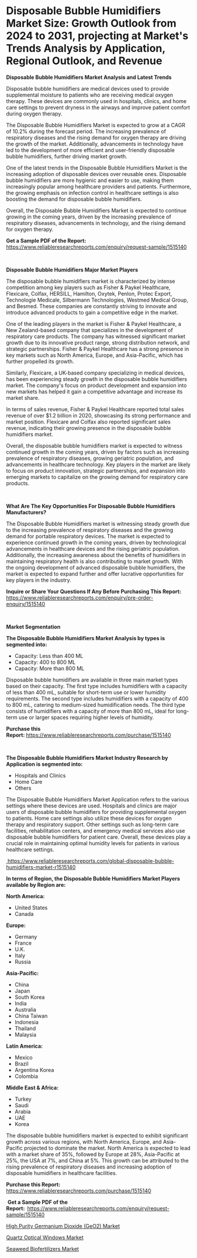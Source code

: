 <p><h1>Disposable Bubble Humidifiers Market Size: Growth Outlook from 2024 to 2031, projecting at Market's Trends Analysis by Application, Regional Outlook, and Revenue</h1></p><p><strong>Disposable Bubble Humidifiers Market Analysis and Latest Trends</strong></p>
<p><p>Disposable bubble humidifiers are medical devices used to provide supplemental moisture to patients who are receiving medical oxygen therapy. These devices are commonly used in hospitals, clinics, and home care settings to prevent dryness in the airways and improve patient comfort during oxygen therapy.</p><p>The Disposable Bubble Humidifiers Market is expected to grow at a CAGR of 10.2% during the forecast period. The increasing prevalence of respiratory diseases and the rising demand for oxygen therapy are driving the growth of the market. Additionally, advancements in technology have led to the development of more efficient and user-friendly disposable bubble humidifiers, further driving market growth.</p><p>One of the latest trends in the Disposable Bubble Humidifiers Market is the increasing adoption of disposable devices over reusable ones. Disposable bubble humidifiers are more hygienic and easier to use, making them increasingly popular among healthcare providers and patients. Furthermore, the growing emphasis on infection control in healthcare settings is also boosting the demand for disposable bubble humidifiers.</p><p>Overall, the Disposable Bubble Humidifiers Market is expected to continue growing in the coming years, driven by the increasing prevalence of respiratory diseases, advancements in technology, and the rising demand for oxygen therapy.</p></p>
<p><strong>Get a Sample PDF of the Report:&nbsp;</strong> <a href="https://www.reliableresearchreports.com/enquiry/request-sample/1515140">https://www.reliableresearchreports.com/enquiry/request-sample/1515140</a></p>
<p>&nbsp;</p>
<p><strong>Disposable Bubble Humidifiers Major Market Players</strong></p>
<p><p>The disposable bubble humidifiers market is characterized by intense competition among key players such as Fisher & Paykel Healthcare, Flexicare, Colfax, HERSILL, Hamilton, Oxytek, Penlon, Protec Export, Technologie Medicale, Silbermann Technologies, Westmed Medical Group, and Besmed. These companies are constantly striving to innovate and introduce advanced products to gain a competitive edge in the market.</p><p>One of the leading players in the market is Fisher & Paykel Healthcare, a New Zealand-based company that specializes in the development of respiratory care products. The company has witnessed significant market growth due to its innovative product range, strong distribution network, and strategic partnerships. Fisher & Paykel Healthcare has a strong presence in key markets such as North America, Europe, and Asia-Pacific, which has further propelled its growth.</p><p>Similarly, Flexicare, a UK-based company specializing in medical devices, has been experiencing steady growth in the disposable bubble humidifiers market. The company's focus on product development and expansion into new markets has helped it gain a competitive advantage and increase its market share.</p><p>In terms of sales revenue, Fisher & Paykel Healthcare reported total sales revenue of over $1.2 billion in 2020, showcasing its strong performance and market position. Flexicare and Colfax also reported significant sales revenue, indicating their growing presence in the disposable bubble humidifiers market.</p><p>Overall, the disposable bubble humidifiers market is expected to witness continued growth in the coming years, driven by factors such as increasing prevalence of respiratory diseases, growing geriatric population, and advancements in healthcare technology. Key players in the market are likely to focus on product innovation, strategic partnerships, and expansion into emerging markets to capitalize on the growing demand for respiratory care products.</p></p>
<p>&nbsp;</p>
<p><strong>What Are The Key Opportunities For Disposable Bubble Humidifiers Manufacturers?</strong></p>
<p><p>The Disposable Bubble Humidifiers market is witnessing steady growth due to the increasing prevalence of respiratory diseases and the growing demand for portable respiratory devices. The market is expected to experience continued growth in the coming years, driven by technological advancements in healthcare devices and the rising geriatric population. Additionally, the increasing awareness about the benefits of humidifiers in maintaining respiratory health is also contributing to market growth. With the ongoing development of advanced disposable bubble humidifiers, the market is expected to expand further and offer lucrative opportunities for key players in the industry.</p></p>
<p><strong>Inquire or Share Your Questions If Any Before Purchasing This Report:</strong> <a href="https://www.reliableresearchreports.com/enquiry/pre-order-enquiry/1515140">https://www.reliableresearchreports.com/enquiry/pre-order-enquiry/1515140</a></p>
<p>&nbsp;</p>
<p><strong>Market Segmentation</strong></p>
<p><strong>The Disposable Bubble Humidifiers Market Analysis by types is segmented into:</strong></p>
<p><ul><li>Capacity: Less than 400 ML</li><li>Capacity: 400 to 800 ML</li><li>Capacity: More than 800 ML</li></ul></p>
<p><p>Disposable bubble humidifiers are available in three main market types based on their capacity. The first type includes humidifiers with a capacity of less than 400 mL, suitable for short-term use or lower humidity requirements. The second type includes humidifiers with a capacity of 400 to 800 mL, catering to medium-sized humidification needs. The third type consists of humidifiers with a capacity of more than 800 mL, ideal for long-term use or larger spaces requiring higher levels of humidity.</p></p>
<p><strong>Purchase this Report:&nbsp;</strong><a href="https://www.reliableresearchreports.com/purchase/1515140">https://www.reliableresearchreports.com/purchase/1515140</a></p>
<p>&nbsp;</p>
<p><strong>The Disposable Bubble Humidifiers Market Industry Research by Application is segmented into:</strong></p>
<p><ul><li>Hospitals and Clinics</li><li>Home Care</li><li>Others</li></ul></p>
<p><p>The Disposable Bubble Humidifiers Market Application refers to the various settings where these devices are used. Hospitals and clinics are major users of disposable bubble humidifiers for providing supplemental oxygen to patients. Home care settings also utilize these devices for oxygen therapy and respiratory support. Other settings such as long-term care facilities, rehabilitation centers, and emergency medical services also use disposable bubble humidifiers for patient care. Overall, these devices play a crucial role in maintaining optimal humidity levels for patients in various healthcare settings.</p></p>
<p><a href="https://www.reliableresearchreports.com/global-disposable-bubble-humidifiers-market-r1515140">&nbsp;https://www.reliableresearchreports.com/global-disposable-bubble-humidifiers-market-r1515140</a></p>
<p><strong>In terms of Region, the Disposable Bubble Humidifiers Market Players available by Region are:</strong></p>
<p>
    <p> <strong> North America: </strong>
        <ul>
            <li>United States</li>
            <li>Canada</li>
        </ul>
        </p> 
    <p> <strong> Europe: </strong>
        <ul>
            <li>Germany</li>
            <li>France</li>
            <li>U.K.</li>
            <li>Italy</li>
            <li>Russia</li>
        </ul>
        </p> 
    <p> <strong> Asia-Pacific: </strong>
        <ul>
            <li>China</li>
            <li>Japan</li>
            <li>South Korea</li>
            <li>India</li>
            <li>Australia</li>
            <li>China Taiwan</li>
            <li>Indonesia</li>
            <li>Thailand</li>
            <li>Malaysia</li>
        </ul>
        </p> 
    <p> <strong> Latin America: </strong>
        <ul>
            <li>Mexico</li>
            <li>Brazil</li>
            <li>Argentina Korea</li>
            <li>Colombia</li>
        </ul>
        </p> 
    <p> <strong> Middle East & Africa: </strong>
        <ul>
            <li>Turkey</li>
            <li>Saudi</li>
            <li>Arabia</li>
            <li>UAE</li>
            <li>Korea</li>
        </ul>
    </p>
    </p>
<p><p>The disposable bubble humidifiers market is expected to exhibit significant growth across various regions, with North America, Europe, and Asia-Pacific projected to dominate the market. North America is expected to lead with a market share of 35%, followed by Europe at 28%, Asia-Pacific at 25%, the USA at 7%, and China at 5%. This growth can be attributed to the rising prevalence of respiratory diseases and increasing adoption of disposable humidifiers in healthcare facilities.</p></p>
<p><strong>Purchase this Report: </strong><a href="https://www.reliableresearchreports.com/purchase/1515140">https://www.reliableresearchreports.com/purchase/1515140</a></p>
<p>&nbsp;<strong>Get a Sample PDF of the Report:&nbsp;&nbsp;</strong><a href="https://www.reliableresearchreports.com/enquiry/request-sample/1515140">https://www.reliableresearchreports.com/enquiry/request-sample/1515140</a></p>
<p><strong></strong></p>
<p><p><a href="https://angry-finch-aaf.notion.site/High-Purity-Germanium-Dioxide-GeO2-Market-Size-Reveals-the-Best-Marketing-Channels-In-Global-Indus-4226c2ad627a4198b502edde187440dd">High Purity Germanium Dioxide (GeO2) Market</a></p><p><a href="https://cedar-agate-3da.notion.site/Decoding-Quartz-Optical-Windows-Market-Metrics-Market-Share-Trends-and-Growth-Patterns-4ef99804eb48491a81d9ff04f9c4b8b6">Quartz Optical Windows Market</a></p><p><a href="https://chivalrous-flock-a86.notion.site/Seaweed-Biofertilizers-Market-Analysis-and-Sze-Forecasted-for-period-from-2024-to-2031-dc38726033814e7eb06587469028a9ee">Seaweed Biofertilizers Market</a></p></p>